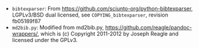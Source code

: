 * `bibtexparser`: From https://github.com/sciunto-org/python-bibtexparser, LGPLv3/BSD dual licensed, see `COPYING_bibtexparser`, revision fb05189f87
* `md2bib.py`: Modified from md2bib.py, https://github.com/reagle/pandoc-wrappers/, which is (c) Copyright 2011-2012 by Joseph Reagle and licensed under the GPLv3.
